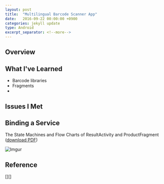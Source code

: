 ```yaml
---
layout: post
title:  "Multilingual Barcode Scanner App"
date:   2016-09-22 00:00:00 +0900
categories: jekyll update
type: Android
excerpt_separator: <!--more-->
---
```

<!--more-->

Overview
---


What I've Learned
---

- Barcode libraries
- Fragments
-

Issues I Met
---


Binding a Service
---


The State Machines and Flow Charts of ResultActivity and ProductFragment ([download PDF][R1])

![Imgur](http://i.imgur.com/sYTsJPV.png)



Reference
---
[][]


[R1]: https://github.com/e-lin/wiki/blob/gh-pages/files/%5BAndroid%5D%20Design%20Flow%20of%20Bind%20Service%20for%20Multilinqual%20Scanner%20App.pdf
